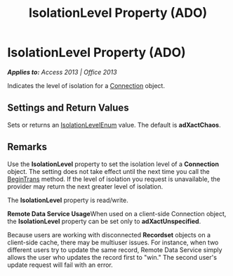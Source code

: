 ﻿---
title: IsolationLevel Property (ADO)
TOCTitle: IsolationLevel Property (ADO)
ms:assetid: 19461be5-c94b-4b61-ce08-7abdf702c3dc
ms:mtpsurl: https://msdn.microsoft.com/en-us/library/JJ248939(v=office.15)
ms:contentKeyID: 48543493
ms.date: 09/18/2015
mtps_version: v=office.15
---

# IsolationLevel Property (ADO)


_**Applies to:** Access 2013 | Office 2013_

Indicates the level of isolation for a [Connection](connection-object-ado.md) object.

## Settings and Return Values

Sets or returns an [IsolationLevelEnum](isolationlevelenum.md) value. The default is **adXactChaos**.

## Remarks

Use the **IsolationLevel** property to set the isolation level of a **Connection** object. The setting does not take effect until the next time you call the [BeginTrans](begintrans-committrans-and-rollbacktrans-methods-ado.md) method. If the level of isolation you request is unavailable, the provider may return the next greater level of isolation.

The **IsolationLevel** property is read/write.

**Remote Data Service Usage**When used on a client-side Connection object, the **IsolationLevel** property can be set only to **adXactUnspecified**.

Because users are working with disconnected **Recordset** objects on a client-side cache, there may be multiuser issues. For instance, when two different users try to update the same record, Remote Data Service simply allows the user who updates the record first to "win." The second user's update request will fail with an error.

